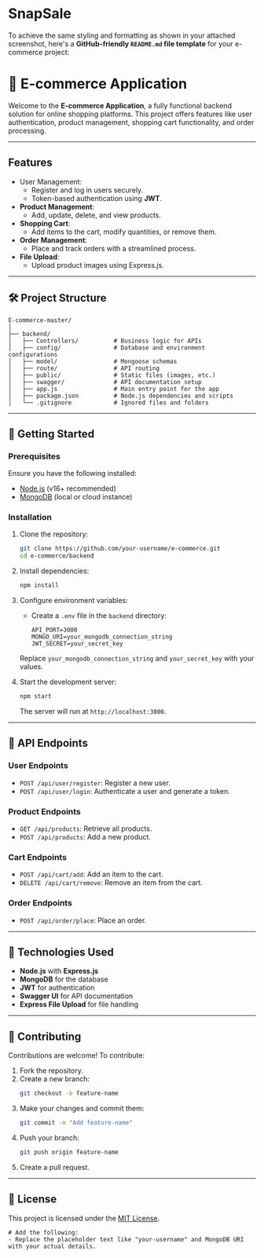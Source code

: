 # SnapSale
To achieve the same styling and formatting as shown in your attached screenshot, here's a **GitHub-friendly `README.md` file template** for your e-commerce project:

# 🛒 E-commerce Application

Welcome to the **E-commerce Application**, a fully functional backend solution for online shopping platforms. This project offers features like user authentication, product management, shopping cart functionality, and order processing.

---

## Features

- User Management:
  - Register and log in users securely.
  - Token-based authentication using **JWT**.
- **Product Management**:
  - Add, update, delete, and view products.
- **Shopping Cart**:
  - Add items to the cart, modify quantities, or remove them.
- **Order Management**:
  - Place and track orders with a streamlined process.
- **File Upload**:
  - Upload product images using Express.js.

---

## 🛠️ Project Structure
```
E-commerce-master/
│
├── backend/
│   ├── Controllers/          # Business logic for APIs
│   ├── config/               # Database and environment configurations
│   ├── model/                # Mongoose schemas
│   ├── route/                # API routing
│   ├── public/               # Static files (images, etc.)
│   ├── swagger/              # API documentation setup
│   ├── app.js                # Main entry point for the app
│   ├── package.json          # Node.js dependencies and scripts
│   └── .gitignore            # Ignored files and folders
```
---

## 🚀 Getting Started

### Prerequisites

Ensure you have the following installed:
- [Node.js](https://nodejs.org/) (v16+ recommended)
- [MongoDB](https://www.mongodb.com/) (local or cloud instance)

### Installation

1. Clone the repository:
   ```bash
   git clone https://github.com/your-username/e-commerce.git
   cd e-commerce/backend
   

2. Install dependencies:
   ```bash
   npm install
   ```

3. Configure environment variables:
   - Create a `.env` file in the `backend` directory:
     ```plaintext
     API_PORT=3000
     MONGO_URI=your_mongodb_connection_string
     JWT_SECRET=your_secret_key
     ```
   Replace `your_mongodb_connection_string` and `your_secret_key` with your values.

4. Start the development server:
   ```bash
   npm start
   ```

   The server will run at `http://localhost:3000`.

---

## 📄 API Endpoints

### User Endpoints
- `POST /api/user/register`: Register a new user.
- `POST /api/user/login`: Authenticate a user and generate a token.

### Product Endpoints
- `GET /api/products`: Retrieve all products.
- `POST /api/products`: Add a new product.

### Cart Endpoints
- `POST /api/cart/add`: Add an item to the cart.
- `DELETE /api/cart/remove`: Remove an item from the cart.

### Order Endpoints
- `POST /api/order/place`: Place an order.

---
<!-- 
## 📚 Documentation

This project uses **Swagger UI** for API documentation. Access it at:
```
http://localhost:3000/api-docs
```

---

## 🖼️ Screenshots

_Add screenshots showcasing your API or application interface here._

--- 
-->

## 🧰 Technologies Used

- **Node.js** with **Express.js**
- **MongoDB** for the database
- **JWT** for authentication
- **Swagger UI** for API documentation
- **Express File Upload** for file handling

---

## 🤝 Contributing

Contributions are welcome! To contribute:
1. Fork the repository.
2. Create a new branch:
   ```bash
   git checkout -b feature-name
   ```
3. Make your changes and commit them:
   ```bash
   git commit -m "Add feature-name"
   ```
4. Push your branch:
   ```bash
   git push origin feature-name
   ```
5. Create a pull request.

---

## 📝 License

This project is licensed under the [MIT License](LICENSE).
```
# Add the following:
- Replace the placeholder text like "your-username" and MongoDB URI with your actual details.
```
<!-- 
- Add screenshots where mentioned, formatted as Markdown images:
```markdown
![Description](link-to-image) -->
